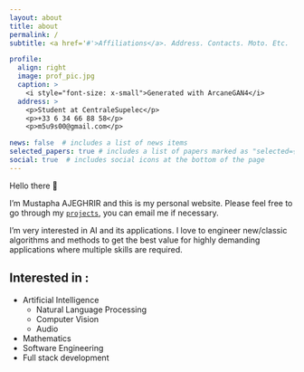 ```yaml
---
layout: about
title: about
permalink: /
subtitle: <a href='#'>Affiliations</a>. Address. Contacts. Moto. Etc.

profile:
  align: right
  image: prof_pic.jpg
  caption: >
    <i style="font-size: x-small">Generated with ArcaneGAN4</i>
  address: >
    <p>Student at CentraleSupelec</p>
    <p>+33 6 34 66 88 58</p>
    <p>m5u9s00@gmail.com</p>

news: false  # includes a list of news items
selected_papers: true # includes a list of papers marked as "selected={true}"
social: true  # includes social icons at the bottom of the page
---
```



Hello there :wave:

I’m Mustapha AJEGHRIR and this is my personal website. Please feel free to go through my [`projects`](/projects), you can email me if necessary.

I’m very interested in AI and its applications. I love to engineer new/classic algorithms and methods to get the best value for highly demanding applications where multiple skills are required.

## Interested in :
- Artificial Intelligence 
  - Natural Language Processing
  - Computer Vision
  - Audio
- Mathematics
- Software Engineering
- Full stack development
